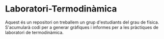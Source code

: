# Laboratori-Termodinàmica
Aquest és un repositori on treballem un grup d'estudiants del grau de física. S'acumularà codi per a generar gràfiques i informes per a les pràctiques de laboratori de termodinàmica.
